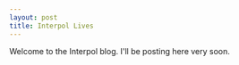 ```yaml
---
layout: post
title: Interpol Lives
--- 
```

Welcome to the Interpol blog.  I'll be posting here very soon.
